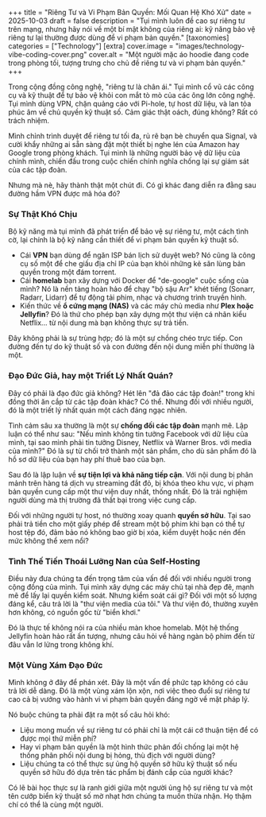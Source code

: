+++
title = "Riêng Tư và Vi Phạm Bản Quyền: Mối Quan Hệ Khó Xử"
date = 2025-10-03
draft = false
description = "Tụi mình luôn đề cao sự riêng tư trên mạng, nhưng hãy nói về một bí mật không của riêng ai: kỹ năng bảo vệ riêng tư lại thường được dùng để vi phạm bản quyền."
[taxonomies]
categories = ["Technology"]
[extra]
cover.image = "images/technology-vibe-coding-cover.png"
cover.alt = "Một người mặc áo hoodie đang code trong phòng tối, tượng trưng cho chủ đề riêng tư và vi phạm bản quyền."
+++

Trong cộng đồng công nghệ, "riêng tư là chân ái." Tụi mình cổ vũ các công cụ và kỹ thuật để tự bảo vệ khỏi con mắt tò mò của các ông lớn công nghệ. Tụi mình dùng VPN, chặn quảng cáo với Pi-hole, tự host dữ liệu, và lan tỏa phúc âm về chủ quyền kỹ thuật số. Cảm giác thật oách, đúng không? Rất có trách nhiệm.

Mình chỉnh trình duyệt để riêng tư tối đa, rủ rê bạn bè chuyển qua Signal, và cười khẩy những ai sẵn sàng đặt một thiết bị nghe lén của Amazon hay Google trong phòng khách. Tụi mình là những người bảo vệ dữ liệu của chính mình, chiến đấu trong cuộc chiến chính nghĩa chống lại sự giám sát của các tập đoàn.

Nhưng mà nè, hãy thành thật một chút đi. Có gì khác đang diễn ra đằng sau đường hầm VPN được mã hóa đó?

### Sự Thật Khó Chịu

Bộ kỹ năng mà tụi mình đã phát triển để bảo vệ sự riêng tư, một cách tình cờ, lại chính là bộ kỹ năng cần thiết để vi phạm bản quyền kỹ thuật số.

- Cái **VPN** bạn dùng để ngăn ISP bán lịch sử duyệt web? Nó cũng là công cụ số một để che giấu địa chỉ IP của bạn khỏi những kẻ săn lùng bản quyền trong một đám torrent.
- Cái **homelab** bạn xây dựng với Docker để "de-google" cuộc sống của mình? Nó là nền tảng hoàn hảo để chạy "bộ sậu Arr" khét tiếng (Sonarr, Radarr, Lidarr) để tự động tải phim, nhạc và chương trình truyền hình.
- Kiến thức về **ổ cứng mạng (NAS)** và các máy chủ media như **Plex hoặc Jellyfin**? Đó là thứ cho phép bạn xây dựng một thư viện cá nhân kiểu Netflix... từ nội dung mà bạn không thực sự trả tiền.

Đây không phải là sự trùng hợp; đó là một sự chồng chéo trực tiếp. Con đường đến tự do kỹ thuật số và con đường đến nội dung miễn phí thường là một.

### Đạo Đức Giả, hay một Triết Lý Nhất Quán?

Đây có phải là đạo đức giả không? Hét lên "đả đảo các tập đoàn!" trong khi đồng thời ăn cắp từ các tập đoàn khác? Có thể. Nhưng đối với nhiều người, đó là một triết lý nhất quán một cách đáng ngạc nhiên.

Tình cảm sâu xa thường là một sự **chống đối các tập đoàn** mạnh mẽ. Lập luận có thể như sau: "Nếu mình không tin tưởng Facebook với dữ liệu của mình, tại sao mình phải tin tưởng Disney, Netflix và Warner Bros. với media của mình?" Đó là sự từ chối trở thành một sản phẩm, cho dù sản phẩm đó là hồ sơ dữ liệu của bạn hay phí thuê bao của bạn.

Sau đó là lập luận về **sự tiện lợi và khả năng tiếp cận**. Với nội dung bị phân mảnh trên hàng tá dịch vụ streaming đắt đỏ, bị khóa theo khu vực, vi phạm bản quyền cung cấp một thư viện duy nhất, thống nhất. Đó là trải nghiệm người dùng mà thị trường đã thất bại trong việc cung cấp.

Đối với những người tự host, nó thường xoay quanh **quyền sở hữu**. Tại sao phải trả tiền cho một giấy phép để stream một bộ phim khi bạn có thể tự host tệp đó, đảm bảo nó không bao giờ bị xóa, kiểm duyệt hoặc nén đến mức không thể xem nổi?

### Tình Thế Tiến Thoái Lưỡng Nan của Self-Hosting

Điều này đưa chúng ta đến trọng tâm của vấn đề đối với nhiều người trong cộng đồng của mình. Tụi mình xây dựng các máy chủ tại nhà đẹp đẽ, mạnh mẽ để lấy lại quyền kiểm soát. Nhưng kiểm soát cái gì? Đối với một số lượng đáng kể, câu trả lời là "thư viện media của tôi." Và thư viện đó, thường xuyên hơn không, có nguồn gốc từ "biển khơi."

Đó là thực tế không nói ra của nhiều màn khoe homelab. Một hệ thống Jellyfin hoàn hảo rất ấn tượng, nhưng câu hỏi về hàng ngàn bộ phim đến từ đâu vẫn lơ lửng trong không khí.

### Một Vùng Xám Đạo Đức

Mình không ở đây để phán xét. Đây là một vấn đề phức tạp không có câu trả lời dễ dàng. Đó là một vùng xám lộn xộn, nơi việc theo đuổi sự riêng tư cao cả bị vướng vào hành vi vi phạm bản quyền đáng ngờ về mặt pháp lý.

Nó buộc chúng ta phải đặt ra một số câu hỏi khó:
- Liệu mong muốn về sự riêng tư có phải chỉ là một cái cớ thuận tiện để có được mọi thứ miễn phí?
- Hay vi phạm bản quyền là một hình thức phản đối chống lại một hệ thống phân phối nội dung bị hỏng, thù địch với người dùng?
- Liệu chúng ta có thể thực sự ủng hộ quyền sở hữu kỹ thuật số nếu quyền sở hữu đó dựa trên tác phẩm bị đánh cắp của người khác?

Có lẽ bài học thực sự là ranh giới giữa một người ủng hộ sự riêng tư và một tên cướp biển kỹ thuật số mờ nhạt hơn chúng ta muốn thừa nhận. Họ thậm chí có thể là cùng một người.
